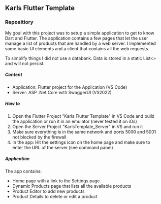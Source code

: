 
## Karls Flutter Template

### Repositiory

My goal with this project was to setup a simple application to get to know Dart and Flutter. The application contains a few pages that let the user manage a list of products that are handled by a web server. I implemented some basic UI elements and a client that contains all the web requests.<br>

To simplify things I did not use a databank. Data is stored in a static List<> and will not persist.

##### Content

- Application: Flutter project for the Application (VS Code)
- Server: ASP .Net Core with SwaggerUI (VS2022)

##### How to
1. Open the Flutter Project "Karls Flutter Template" in VS Code and build the application or run it in an emulator (never tested it on iOs)
2. Open the Server Project "KarlsTemplate_Server" in VS and run it
3. Make sure everything is in the same network and ports 5000 and 5001 not blocked by the firewall
4. In the app: Hit the settings icon on the home page and make sure to enter the URL of the server (see command panel)

##### Application

The app contains:
- Home page with a link to the Settings page. 
- Dynamic Products page that lists all the available products
- Product Editor to add new products
- Product Details to delete or edit a product
